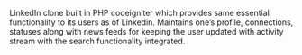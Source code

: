 LinkedIn clone built in PHP codeigniter which provides same essential functionality to its users as of Linkedin. Maintains one’s profile, connections, statuses along with news feeds for keeping the user updated with activity stream with the search functionality integrated.
